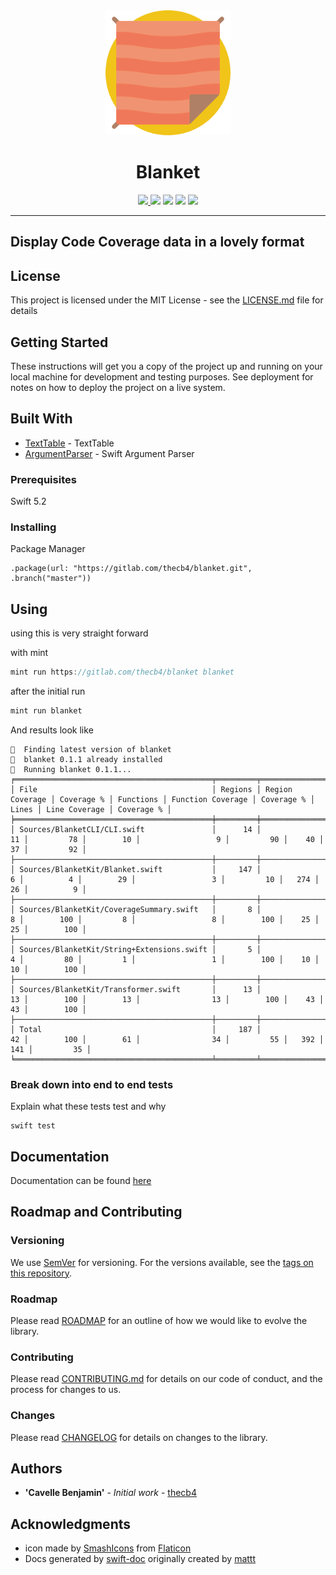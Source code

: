 <div align="center">
    <img src="Resources/logo.png" width="200" max-width="90%" alt="Blanket"/>
    <h1 align="center">Blanket</h1>
    <a href="https://gitlab.com/thecb4/blanket/-/commits/main">
      <img src="https://gitlab.com/thecb4/blanket/badges/main/pipeline.svg" />
    </a>
    <img src="https://img.shields.io/badge/Swift-5.2-orange.svg" />
    <img src="https://img.shields.io/badge/macOS-%3E%3D%2010.13-blue" />
    <img src="https://img.shields.io/badge/platform-macOS%20%7C%20linux-blue" />
    <a href="https://twitter.com/_thecb4">
      <img src="https://img.shields.io/badge/twitter-@_thecb4-blue.svg?style=flat" />
    </a>
</div>

<hr/>

## Display Code Coverage data in a lovely format

## License

This project is licensed under the MIT License - see the [LICENSE.md](LICENSE.md) file for details

## Getting Started

These instructions will get you a copy of the project up and running on your local machine for development and testing purposes. See deployment for notes on how to deploy the project on a live system.

## Built With

* [TextTable](https://github.com/cfilipov/TextTable) - TextTable
* [ArgumentParser](https://github.com/apple/swift-argument-parser) - Swift Argument Parser

### Prerequisites

Swift 5.2

### Installing

Package Manager

```
.package(url: "https://gitlab.com/thecb4/blanket.git", .branch("master"))
```

## Using

using this is very straight forward

with mint
```swift
mint run https://gitlab.com/thecb4/blanket blanket
```

after the initial run

```swift
mint run blanket
```

And results look like

```shell
🌱  Finding latest version of blanket
🌱  blanket 0.1.1 already installed
🌱  Running blanket 0.1.1...
╒════════════════════════════════════════════╤═════════╤═════════════════╤════════════╤═══════════╤═══════════════════╤════════════╤═══════╤═══════════════╤════════════╕
│ File                                       │ Regions │ Region Coverage │ Coverage % │ Functions │ Function Coverage │ Coverage % │ Lines │ Line Coverage │ Coverage % │
╞════════════════════════════════════════════╪═════════╪═════════════════╪════════════╪═══════════╪═══════════════════╪════════════╪═══════╪═══════════════╪════════════╡
│ Sources/BlanketCLI/CLI.swift               │      14 │              11 │         78 │        10 │                 9 │         90 │    40 │            37 │         92 │
├────────────────────────────────────────────┼─────────┼─────────────────┼────────────┼───────────┼───────────────────┼────────────┼───────┼───────────────┼────────────┤
│ Sources/BlanketKit/Blanket.swift           │     147 │               6 │          4 │        29 │                 3 │         10 │   274 │            26 │          9 │
├────────────────────────────────────────────┼─────────┼─────────────────┼────────────┼───────────┼───────────────────┼────────────┼───────┼───────────────┼────────────┤
│ Sources/BlanketKit/CoverageSummary.swift   │       8 │               8 │        100 │         8 │                 8 │        100 │    25 │            25 │        100 │
├────────────────────────────────────────────┼─────────┼─────────────────┼────────────┼───────────┼───────────────────┼────────────┼───────┼───────────────┼────────────┤
│ Sources/BlanketKit/String+Extensions.swift │       5 │               4 │         80 │         1 │                 1 │        100 │    10 │            10 │        100 │
├────────────────────────────────────────────┼─────────┼─────────────────┼────────────┼───────────┼───────────────────┼────────────┼───────┼───────────────┼────────────┤
│ Sources/BlanketKit/Transformer.swift       │      13 │              13 │        100 │        13 │                13 │        100 │    43 │            43 │        100 │
├────────────────────────────────────────────┼─────────┼─────────────────┼────────────┼───────────┼───────────────────┼────────────┼───────┼───────────────┼────────────┤
│ Total                                      │     187 │              42 │        100 │        61 │                34 │         55 │   392 │           141 │         35 │
╘════════════════════════════════════════════╧═════════╧═════════════════╧════════════╧═══════════╧═══════════════════╧════════════╧═══════╧═══════════════╧════════════╛
```

### Break down into end to end tests

Explain what these tests test and why

```
swift test
```

## Documentation

Documentation can be found [here](https://gitlab.com/thecb4/blanket/-/wikis/home)

## Roadmap and Contributing

### Versioning

We use [SemVer](http://semver.org/) for versioning. For the versions available, see the [tags on this repository](https://github.com/your/project/tags).



### Roadmap

Please read [ROADMAP](ROADMAP.md) for an outline of how we would like to evolve the library.

### Contributing

Please read [CONTRIBUTING.md](CONTRIBUTING.md) for details on our code of conduct, and the process for changes to us.

### Changes

Please read [CHANGELOG](CHANGELOG.md) for details on changes to the library.


## Authors

* **'Cavelle Benjamin'** - *Initial work* - [thecb4](https://thecb4.io)

## Acknowledgments

* icon made by [SmashIcons](https://www.flaticon.com/authors/smashicons) from [Flaticon](https://www.flaticon.com)
* Docs generated by [swift-doc](https://github.com/thecb4/swift-doc) originally created by [mattt](https://github.com/mattt)
